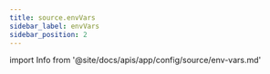 ```yaml
---
title: source.envVars
sidebar_label: envVars
sidebar_position: 2
---
```


import Info from '@site/docs/apis/app/config/source/env-vars.md'

<Info />
